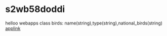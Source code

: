 # s2wb58doddi
helloo webapps
class birds: name(string),type(string),national_birds(string)
[applink](https://s2db58doddi.herokuapp.com/) 
